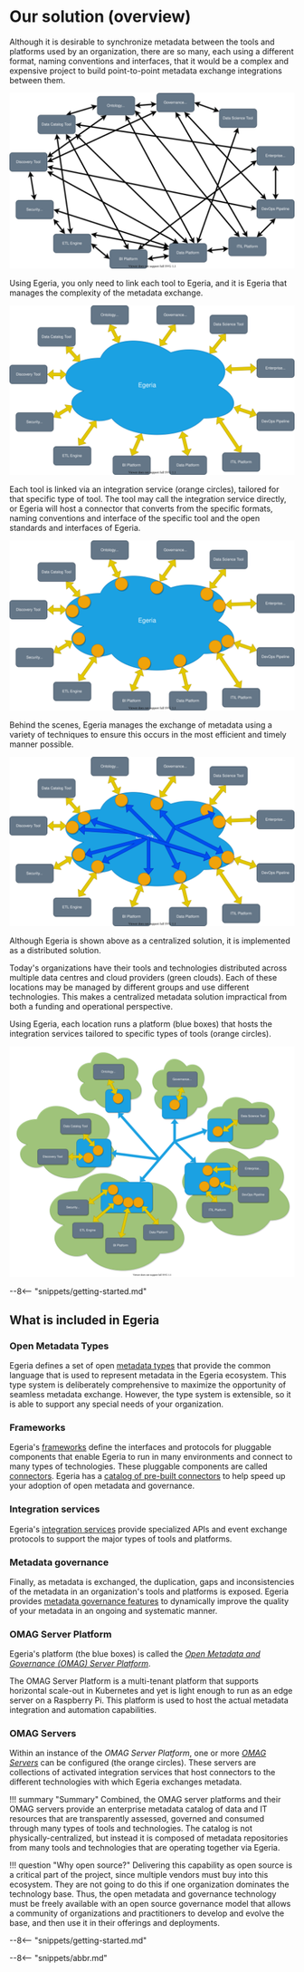 <!-- SPDX-License-Identifier: CC-BY-4.0 -->
<!-- Copyright Contributors to the Egeria project. -->

# Our solution (overview)

Although it is desirable to synchronize metadata between the tools and platforms used by an organization, there are so many, each using a different format, naming conventions and interfaces, that it would be a complex and expensive project to build point-to-point metadata exchange integrations between them.

![Before Egeria](before-egeria.svg)

Using Egeria, you only need to link each tool to Egeria, and it is Egeria that manages the complexity of the metadata exchange.

![Egeria concepts](egeria-concept.svg)

Each tool is linked via an integration service (orange circles), tailored for that specific type of tool.  The tool may call the integration service directly, or Egeria will host a connector that converts from the specific formats, naming conventions and interface of the specific tool and the open standards and interfaces of Egeria.

![Connecting to Egeria](connecting-to-egeria.svg)

Behind the scenes, Egeria manages the exchange of metadata using a variety of techniques to ensure this occurs in the most efficient and timely manner possible.

![Connecting to Egeria](egeria-exchange.svg)

Although Egeria is shown above as a centralized solution, it is implemented as a distributed solution.
 
Today's organizations have their tools and technologies distributed across multiple data centres and cloud providers (green clouds). Each of these locations may be managed by different groups and use different technologies.  This makes a centralized metadata solution impractical from both a funding and operational perspective.

Using Egeria, each location runs a platform (blue boxes) that hosts the integration services tailored to specific types of tools (orange circles).

![Distributed operation](egeria-distributed-operation.svg)

--8<-- "snippets/getting-started.md"

## What is included in Egeria

### Open Metadata Types

Egeria defines a set of open [metadata types](/types) that provide the common language that is used to represent metadata in the Egeria ecosystem.  This type system is deliberately comprehensive to maximize the opportunity of seamless metadata exchange.  However, the type system is extensible, so it is able to support any special needs of your organization.

### Frameworks

Egeria's [frameworks](/frameworks) define the interfaces and protocols for pluggable components that enable Egeria to run in many environments and connect to many types of technologies. These pluggable components are called [connectors](/concepts/connector).  Egeria has a [catalog of pre-built connectors](/connectors) to help speed up your adoption of open metadata and governance.

### Integration services

Egeria's [integration services](/services) provide specialized APIs and event exchange protocols to support the major types of tools and platforms.

### Metadata governance

Finally, as metadata is exchanged, the duplication, gaps and inconsistencies of the metadata in an organization's tools and platforms is exposed.  Egeria provides [metadata governance features](/features) to dynamically improve the quality of your metadata in an ongoing and systematic manner.

### OMAG Server Platform

Egeria's platform (the blue boxes) is called the [*Open Metadata and Governance (OMAG) Server Platform*](/concepts/omag-server-platform).

The OMAG Server Platform is a multi-tenant platform that supports horizontal scale-out in Kubernetes and yet is light enough to run as an edge server on a Raspberry Pi. This platform is used to host the actual metadata integration and automation capabilities.

### OMAG Servers

Within an instance of the *OMAG Server Platform*, one or more [*OMAG Servers*](/concepts/omag-server) can be configured (the orange circles). These servers are collections of activated integration services that host connectors to the different technologies with which Egeria exchanges metadata.

!!! summary "Summary"
    Combined, the OMAG server platforms and their OMAG servers provide an enterprise metadata catalog of data and IT resources that are transparently assessed, governed and consumed through many types of tools and technologies. The catalog is not physically-centralized, but instead it is composed of metadata repositories from many tools and technologies that are operating together via Egeria.

!!! question "Why open source?"
    Delivering this capability as open source is a critical part of the project, since multiple vendors must buy into this ecosystem. They are not going to do this if one organization dominates the technology base. Thus, the open metadata and governance technology must be freely available with an open source governance model that allows a community of organizations and practitioners to develop and evolve the base, and then use it in their offerings and deployments.

--8<-- "snippets/getting-started.md"

--8<-- "snippets/abbr.md"
